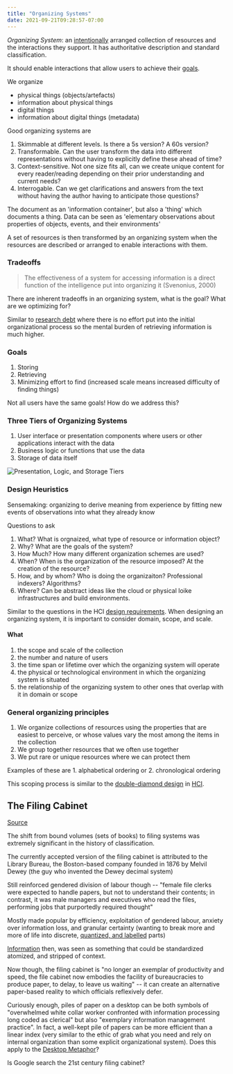 ```yaml
---
title: "Organizing Systems"
date: 2021-09-21T09:28:57-07:00
---
```


_Organizing System_: an [intentionally](thoughts/intentional%20arrangement.md) arranged collection of resources and the interactions they support. It has authoritative description and standard classification. 

It should enable interactions that allow users to achieve their [goals](thoughts/design%20goals.md).

We organize
- physical things (objects/artefacts)
- information about physical things
- digital things
- information about digital things (metadata)

Good organizing systems are
1. Skimmable at different levels. Is there a 5s version? A 60s version?
2. Transformable. Can the user transform the data into different representations without having to explicitly define these ahead of time?
3. Context-sensitive. Not one size fits all, can we create unique content for every reader/reading depending on their prior understanding and current needs?
4. Interrogable. Can we get clarifications and answers from the text without having the author having to anticipate those questions?

The document as an 'information container', but also a 'thing' which documents a thing. Data can be seen as 'elementary observations about properties of objects, events, and their environments'

A set of resources is then transformed by an organizing system when the resources are described or arranged to enable interactions with them.

### Tradeoffs
> The effectiveness of a system for accessing information is a direct function of the intelligence put into organizing it (Svenonius, 2000)

There are inherent tradeoffs in an organizing system, what is the goal? What are we optimizing for?

Similar to [research debt](thoughts/research%20debt.md) where there is no effort put into the initial organizational process so the mental burden of retrieving information is much higher.

### Goals
1. Storing
2. Retrieving
3. Minimizing effort to find (increased scale means increased difficulty of finding things)

Not all users have the same goals! How do we address this?

### Three Tiers of Organizing Systems
1. User interface or presentation components where users or other applications interact with the data
2. Business logic or functions that use the data
3. Storage of data itself

![Presentation, Logic, and Storage Tiers](https://berkeley.pressbooks.pub/app/uploads/sites/121/2020/04/Figure-1.2.jpg)

### Design Heuristics
Sensemaking: organizing to derive meaning from experience by fitting new events of observations into what they already know

Questions to ask
1. What? What is orgnaized, what type of resource or information object?
2. Why? What are the goals of the system?
3. How Much? How many different organization schemes are used?
4. When? When is the organization of the resource imposed? At the creation of the resource?
5. How, and by whom? Who is doing the organizaiton? Professional indexers? Algorithms?
6. Where? Can be abstract ideas like the cloud or physical loike infrastructures and build environments.

Similar to the questions in the HCI [design requirements](thoughts/design%20requirements.md). When designing an organizing system, it is important to consider domain, scope, and scale.

#### What
1.  the scope and scale of the collection
2.  the number and nature of users
3.  the time span or lifetime over which the organizing system will operate
4.  the physical or technological environment in which the organizing system is situated
5.  the relationship of the organizing system to other ones that overlap with it in domain or scope

### General organizing principles
1. We organize collections of resources using the properties that are easiest to perceive, or whose values vary the most among the items in the collection
2. We group together resources that we often use together
3. We put rare or unique resources where we can protect them

Examples of these are 1. alphabetical ordering or 2. chronological ordering

This scoping process is similar to the [double-diamond design](thoughts/design%20requirements.md) in [HCI](thoughts/human%20computer%20interaction.md).

## The Filing Cabinet
[Source](https://placesjournal.org/article/the-filing-cabinet-and-20th-century-information-infrastructure)

The shift from bound volumes (sets of books) to filing systems was extremely significant in the history of classification.

The currently accepted version of the filing cabinet is attributed to the Library Bureau, the Boston-based company founded in 1876 by Melvil Dewey (the guy who invented the Dewey decimal system)

Still reinforced gendered division of labour though -- "female file clerks were expected to handle papers, but not to understand their contents; in contrast, it was male managers and executives who read the files, performing jobs that purportedly required thought"

Mostly made popular by efficiency, exploitation of gendered labour, anxiety over information loss, and granular certainty (wanting to break more and more of life into discrete, [quantized, and labelled](thoughts/quantization.md) parts)

[Information](thoughts/information.md) then, was seen as something that could be standardized atomized, and stripped of context.

Now though, the filing cabinet is "no longer an exemplar of productivity and speed, the file cabinet now embodies the facility of bureaucracies to produce paper, to delay, to leave us waiting" -- it can create an alternative paper-based reality to which officials reflexively defer.

Curiously enough, piles of paper on a desktop can be both symbols of "overwhelmed white collar worker confronted with information processing long coded as clerical" but also "exemplary information management practice". In fact, a well-kept pile of papers can be more efficient than a linear index (very similar to the ethic of grab what you need and rely on internal organization than some explicit organizational system). Does this apply to the [Desktop Metaphor](thoughts/interaction%20design.md)?

Is Google search the 21st century filing cabinet?
